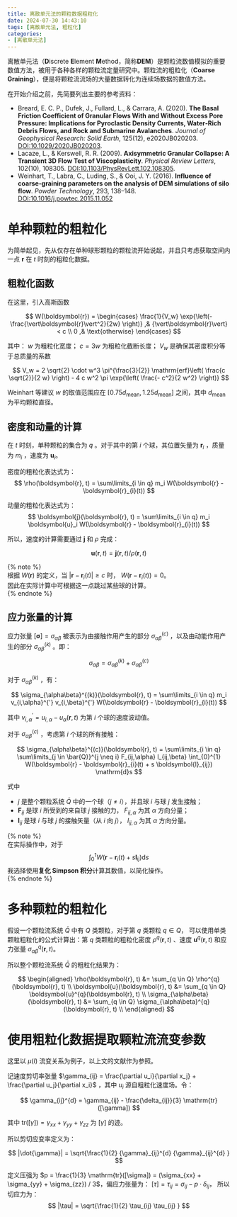 ```yaml
---
title: 离散单元法的颗粒数据粗粒化
date: 2024-07-30 14:43:10
tags: [离散单元法, 粗粒化]
categories:
- [离散单元法]
---
```

<link rel="stylesheet" href="https://cdn.jsdelivr.net/npm/katex/dist/katex.min.css">

离散单元法（**D**iscrete **E**lement **M**ethod，简称**DEM**）是颗粒流数值模拟的重要数值方法，被用于各种各样的颗粒流定量研究中。颗粒流的粗粒化（**Coarse Graining**），便是将颗粒流流场的大量数据转化为连续场数据的数值方法。

在开始介绍之前，先简要列出主要的参考资料：  
- Breard, E. C. P., Dufek, J., Fullard, L., & Carrara, A. (2020). <strong>The Basal Friction Coefficient of Granular Flows With and Without Excess Pore Pressure: Implications for Pyroclastic Density Currents, Water‐Rich Debris Flows, and Rock and Submarine Avalanches</strong>. _Journal of Geophysical Research: Solid Earth_, 125(12), e2020JB020203. [DOI:10.1029/2020JB020203](https://doi.org/10.1029/2020JB020203).
- Lacaze, L., & Kerswell, R. R. (2009). <strong>Axisymmetric Granular Collapse: A Transient 3D Flow Test of Viscoplasticity</strong>. _Physical Review Letters_, 102(10), 108305. [DOI:10.1103/PhysRevLett.102.108305](https://doi.org/10.1103/PhysRevLett.102.108305).
- Weinhart, T., Labra, C., Luding, S., & Ooi, J. Y. (2016). <strong>Influence of coarse‐graining parameters on the analysis of DEM simulations of silo flow</strong>. _Powder Technology_, 293, 138–148. [DOI:10.1016/j.powtec.2015.11.052](https://doi.org/10.1016/j.powtec.2015.11.052)

# 单种颗粒的粗粒化

为简单起见，先从仅存在单种球形颗粒的颗粒流开始说起，并且只考虑获取空间内一点 $\boldsymbol{r}$ 在 $t$ 时刻的粗粒化数据。

## 粗粒化函数

在这里，引入高斯函数

$$
W(\boldsymbol{r}) = \begin{cases}
\frac{1}{V_w} \exp{\left(- \frac{\vert\boldsymbol{r}\vert^2}{2w} \right)} ,& 
{\vert\boldsymbol{r}\vert} < c \\
0 ,& \text{otherwise}
\end{cases}
$$

其中： $w$ 为粗粒化宽度； $c = 3 w$ 为粗粒化截断长度； $V_w$ 是确保其密度积分等于总质量的系数

$$
V_w = 2 \sqrt{2} \cdot w^3 \pi^{\frac{3}{2}} \mathrm{erf}\left( \frac{c \sqrt{2}}{2 w} \right) - 4 c w^2 \pi \exp{\left( \frac{- c^2}{2 w^2} \right)}
$$

Weinhart 等建议 $w$ 的取值范围应在 $[0.75 d_{\mathrm{mean}}, 1.25 d_{\mathrm{mean}}]$ 之间，其中 $d_{\mathrm{mean}}$ 为平均颗粒直径。

## 密度和动量的计算

在 $t$ 时刻，单种颗粒的集合为 $q$ 。对于其中的第 $i$ 个球，其位置矢量为 $\boldsymbol{r}_i$ ，质量为 $m_i$ ，速度为 $\boldsymbol{u}_i$。

密度的粗粒化表达式为：
$$
\rho(\boldsymbol{r}, t) = \sum\limits_{i \in q} m_i W(\boldsymbol{r} - \boldsymbol{r}_{i}(t))
$$

动量的粗粒化表达式为：
$$
\boldsymbol{j}(\boldsymbol{r}, t) = \sum\limits_{i \in q} m_i \boldsymbol{u}_i W(\boldsymbol{r} - \boldsymbol{r}_{i}(t))
$$

所以，速度的计算需要通过 $\boldsymbol{j}$ 和 $\rho$ 完成：

$$
\boldsymbol{u}(\boldsymbol{r}, t) = \boldsymbol{j}(\boldsymbol{r}, t) / \rho(\boldsymbol{r}, t)
$$

{% note %}  
根据 $W(\boldsymbol{r})$ 的定义，当 $\vert \boldsymbol{r} - \boldsymbol{r}_{i}(t) \vert \ge c$ 时， $W(\boldsymbol{r} - \boldsymbol{r}_{i}(t)) = 0$。  
因此在实际计算中可根据这一点跳过某些球的计算。  
{% endnote %}

## 应力张量的计算

应力张量 $[\boldsymbol{\sigma}] = \sigma_{\alpha\beta}$ 被表示为由接触作用产生的部分 $\sigma_{\alpha\beta}^{(c)}$ ，以及由动能作用产生的部分 $\sigma_{\alpha\beta}^{(k)}$ 。即：

$$
\sigma_{\alpha\beta} = \sigma_{\alpha\beta}^{(k)} + \sigma_{\alpha\beta}^{(c)}
$$

对于 $\sigma_{\alpha\beta}^{(k)}$ ，有：

$$
\sigma_{\alpha\beta}^{(k)}(\boldsymbol{r}, t) = \sum\limits_{i \in q} m_i v_{i,\alpha}^{'} v_{i,\beta}^{'} W(\boldsymbol{r} - \boldsymbol{r}_{i}(t))
$$

其中 $v_{i,\alpha}^{'} = u_{i,\alpha} - u_{\alpha}(\boldsymbol{r}, t)$ 为第 $i$ 个球的速度波动值。

对于 $\sigma_{\alpha\beta}^{(c)}$ ，考虑第 $i$ 个球的所有接触：

$$
\sigma_{\alpha\beta}^{(c)}(\boldsymbol{r}, t) = \sum\limits_{i \in q} \sum\limits_{j \in \bar{Q}}^{j \neq i} F_{ij,\alpha} l_{ij,\beta} \int_{0}^{1} W(\boldsymbol{r} - \boldsymbol{r}_{i}(t) + s \boldsymbol{l}_{ij}) \mathrm{d}s
$$

式中 
- $j$ 是整个颗粒系统 $\bar{Q}$ 中的一个球（$j \neq i$），并且球 $i$ 与球 $j$ 发生接触；
- $\boldsymbol{F}_{ij}$ 是球 $i$ 所受到的来自球 $j$ 接触的力， $F_{ij,\alpha}$ 为其 $\alpha$ 方向分量；
- $\boldsymbol{l}_{ij}$ 是球 $i$ 与球 $j$ 的接触矢量（从 $i$ 向 $j$）， $l_{ij,\alpha}$ 为其 $\alpha$ 方向分量。

{% note %}  
在实际操作中，对于
$$\int_{0}^{1} W(\boldsymbol{r} - \boldsymbol{r}_{i}(t) + s \boldsymbol{l}_{ij}) \mathrm{d}s$$
我选择使用**复化 Simpson 积分**计算其数值，以简化操作。  
{% endnote %}


# 多种颗粒的粗粒化

假设一个颗粒流系统 $\bar{Q}$ 中有 $Q$ 类颗粒，对于第 $q$ 类颗粒 $q \in Q$， 可以使用单类颗粒粗粒化的公式计算出：第 $q$ 类颗粒的粗粒化密度 $\rho^{q}(\boldsymbol{r}, t)$ 、速度 $\boldsymbol{u}^{q}(\boldsymbol{r}, t)$ 和应力张量 $\sigma_{\alpha\beta}^{q}(\boldsymbol{r}, t)$。

所以整个颗粒流系统 $\bar{Q}$ 的粗粒化结果为：

$$
\begin{aligned}
  \rho(\boldsymbol{r}, t) &= \sum_{q \in Q} \rho^{q}(\boldsymbol{r}, t) \\
  \boldsymbol{u}(\boldsymbol{r}, t) &= \sum_{q \in Q} \boldsymbol{u}^{q}(\boldsymbol{r}, t) \\
  \sigma_{\alpha\beta}(\boldsymbol{r}, t) &= \sum_{q \in Q} \sigma_{\alpha\beta}^{q}(\boldsymbol{r}, t) \\
\end{aligned}
$$

# 使用粗粒化数据提取颗粒流流变参数

这里以 $\mu(I)$ 流变关系为例子，以上文的文献作为参照。

记速度剪切率张量 $\gamma_{ij} = \frac{\partial u_i}{\partial x_j} + \frac{\partial u_j}{\partial x_i}$ ，其中 $u_i$ 源自粗粒化速度场。令：

$$
\gamma_{ij}^{d} = \gamma_{ij} - \frac{\delta_{ij}}{3} \mathrm{tr}([\gamma])
$$

其中 $\mathrm{tr}([\gamma]) = \gamma_{xx} + \gamma_{yy} + \gamma_{zz}$ 为 $[\gamma]$ 的迹。

所以剪切应变率定义为：

$$
|\dot{\gamma}| = \sqrt{\frac{1}{2} {\gamma}_{ij}^{d} {\gamma}_{ij}^{d} }
$$

定义压强为 $p = \frac{1}{3} \mathrm{tr}([\sigma]) = (\sigma_{xx} + \sigma_{yy} + \sigma_{zz}) / 3$，偏应力张量为： $[\tau] = \tau_{ij} = \sigma_{ij} - p \cdot \delta_{ij}$， 所以切应力为：
$$
|\tau| = \sqrt{\frac{1}{2} \tau_{ij} \tau_{ij} }
$$